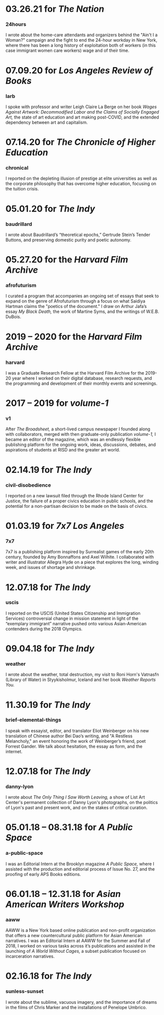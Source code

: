 # 03.26.21 for *The Nation*
### 24hours
I wrote about the home-care attendants and organizers behind the "Ain't I a Woman?" campaign and the fight to end the 24-hour workday in New York, where there has been a long history of exploitation both of workers (in this case immigrant women care workers) wage and of their time. 

# 07.09.20 for *Los Angeles Review of Books*
### larb
I spoke with professor and writer Leigh Claire La Berge on her book *Wages Against Artwork: Decommodified Labor and the Claims of Socially Engaged Art,* the state of art education and art making post-COVID, and the extended dependency between art and capitalism.

# 07.14.20 for *The Chronicle of Higher Education*
### chronical
I reported on the depleting illusion of prestige at elite universities as well as the corporate philosophy that has overcome higher education, focusing on the tuition crisis.

# 05.01.20 for *The Indy*
### baudrillard
I wrote about Baudrillard’s “theoretical epochs,” Gertrude Stein’s Tender Buttons, and preserving domestic purity and poetic autonomy.

# 05.27.20 for the *Harvard Film Archive*
### afrofuturism
I curated a program that accompanies an ongoing set of essays that seek to expand on the genre of Afrofuturism through a focus on what Saidiya Hartman claims the "poetics of the document." I draw on Arthur Jafa’s essay *My Black Death,* the work of Martine Syms, and the writings of W.E.B. DuBois.

# 2019 – 2020 for the *Harvard Film Archive*
### harvard
I was a Graduate Research Fellow at the Harvard Film Archive for the 2019-20 year where I worked on their digital database, research requests, and the programming and development of their monthly events and screenings.

# 2017 – 2019 for *volume-1*
### v1
After *The Broadsheet,* a short-lived campus newspaper I founded along with collaborators, merged with then graduate-only publication *volume-1,* I became an editor of the magazine, which was an endlessly flexible publishing platform for the ongoing work, ideas, discussions, debates, and aspirations of students at RISD and the greater art world.

# 02.14.19 for *The Indy*
### civil-disobedience
I reported on a new lawsuit filed through the Rhode Island Center for Justice, the failure of a proper civics education in public schools, and the potential for a non-partisan decision to be made on the basis of civics.

# 01.03.19 for *7x7 Los Angeles*
### 7x7
7x7 is a publishing platform inspired by Surrealist games of the early 20th century, founded by Amy Bonnaffons and Axel Wilhite. I collaborated with writer and illustrator Allegra Hyde on a piece that explores the long, winding week, and issues of shortage and shrinkage.

# 12.07.18 for *The Indy*
### uscis
I reported on the USCIS (United States Citizenship and Immigration Services) controversial change in mission statement in light of the “exemplary immigrant” narrative pushed onto various Asian-American contenders during the 2018 Olympics.

# 09.04.18 for *The Indy*
### weather
I wrote about the weather, total destruction, my visit to Roni Horn's Vatnasfn (Library of Water) in Styykisholmur, Iceland and her book *Weather Reports You.*

# 11.30.19 for *The Indy*
### brief-elemental-things
I speak with essayist, editor, and translator Eliot Weinberger on his new translation of Chinese author Bei Dao’s writing, and "A Restless Melancholy," an event honoring the work of Weinberger’s friend, poet Forrest Gander. We talk about hesitation, the essay as form, and the internet.

# 12.07.18 for *The Indy*
### danny-lyon
I wrote about *The Only Thing I Saw Worth Leaving,* a show of List Art Center's permanent collection of Danny Lyon's photographs, on the politics of Lyon's past and present work, and on the stakes of critical curation.

# 05.01.18 – 08.31.18 for *A Public Space*
### a-public-space
I was an Editorial Intern at the Brooklyn magazine *A Public Space,* where I assisted with the production and editorial process of Issue No. 27, and the proofing of early APS Books editions.

# 06.01.18 – 12.31.18 for *Asian American Writers Workshop*
### aaww
AAWW is a New York based online publication and non-profit organization that offers a new countercultural public platform for Asian American narratives. I was an Editorial Intern at AAWW for the Summer and Fall of 2018, I worked on various tasks across it’s publications and assisted in the launching of *A World Without Cages,* a subset publication focused on incarceration narratives.

# 02.16.18 for *The Indy*
### sunless-sunset
I wrote about the sublime, vacuous imagery, and the importance of dreams in the films of Chris Marker and the installations of Penelope Umbrico.
